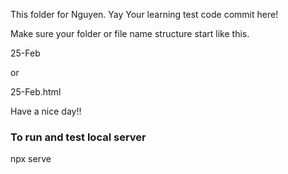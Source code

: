 This folder for Nguyen. Yay
Your learning test code commit here!

Make sure your folder or file name structure start like this.

25-Feb 

or 

25-Feb.html

Have a nice day!!

### To run and test local server

npx serve
